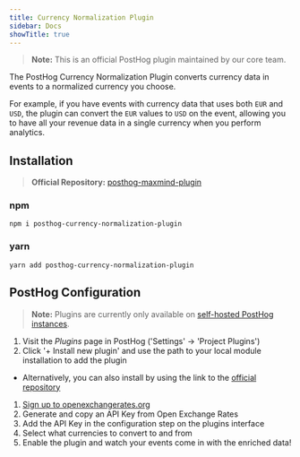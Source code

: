 ```yaml
---
title: Currency Normalization Plugin
sidebar: Docs
showTitle: true
---
```


> **Note:** This is an official PostHog plugin maintained by our core team.

The PostHog Currency Normalization Plugin converts currency data in events to a normalized currency you choose.

For example, if you have events with currency data that uses both `EUR` and `USD`, the plugin can convert the `EUR` values to `USD` on the event, allowing you to have all your revenue data in a single currency when you perform analytics.

## Installation

> **Official Repository:** [posthog-maxmind-plugin](https://github.com/PostHog/posthog-maxmind-plugin)

### npm

```shell
npm i posthog-currency-normalization-plugin
```

### yarn

```shell
yarn add posthog-currency-normalization-plugin
```

## PostHog Configuration

> **Note:** Plugins are currently only available on [self-hosted PostHog instances](posthog.com/docs/features/plugins).

1. Visit the _Plugins_ page in PostHog ('Settings' -> 'Project Plugins')
1. Click '+ Install new plugin' and use the path to your local module installation to add the plugin
  - Alternatively, you can also install by using the link to the [official repository](https://github.com/PostHog/posthog-currency-normalization-plugin)
1. [Sign up to openexchangerates.org](https://openexchangerates.org/)
1. Generate and copy an API Key from Open Exchange Rates
1. Add the API Key in the configuration step on the plugins interface
1. Select what currencies to convert to and from
1. Enable the plugin and watch your events come in with the enriched data!
